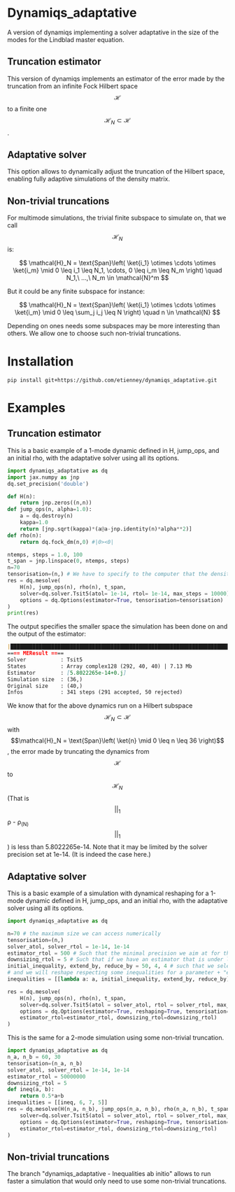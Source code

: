 # Dynamiqs_adaptative
A version of dynamiqs implementing a solver adaptative in the size of the modes for the Lindblad master equation.

## Truncation estimator 

This version of dynamiqs implements an estimator of the error made by the truncation from an infinite Fock Hilbert space $$\mathcal{H}$$ to a finite one $$\mathcal{H}_N \subset \mathcal{H}$$.

## Adaptative solver

This option allows to dynamically adjust the truncation of the Hilbert space, enabling fully adaptive simulations of the density matrix.

## Non-trivial truncations

For multimode simulations, the trivial finite subspace to simulate on, that we call $$\mathcal{H}_N$$ is:

$$ \mathcal{H}_N = \text{Span}\left( \ket{i_1} \otimes \cdots \otimes \ket{i_m} \mid 0 \leq i_1 \leq N_1, \cdots, 0 \leq i_m \leq N_m \right) \quad  N_1,\ ...,\ N_m \in \mathcal{N}^m $$

But it could be any finite subspace for instance:

$$ \mathcal{H}_N = \text{Span}\left(  \ket{i_1} \otimes \cdots \otimes \ket{i_m} \mid 0 \leq \sum_j i_j \leq N \right) \quad  n \in \mathcal{N} $$

Depending on ones needs some subspaces may be more interesting than others. We allow one to choose such non-trivial truncations. 
<!-- $$ \mathcal{H}_N = \text{Span}\{ \ket{i_1} \otimes \cdots \otimes \ket{i_m} \mid 0 \leq \sum_{j=0}^{m} i_j \leq N \} $$ -->

# Installation 

```shell
pip install git+https://github.com/etienney/dynamiqs_adaptative.git
```


# Examples

## Truncation estimator 

This is a basic example of a 1-mode dynamic defined in H, jump_ops, and an initial rho, with the adaptative solver using all its options.
```python
import dynamiqs_adaptative as dq
import jax.numpy as jnp
dq.set_precision('double') 

def H(n):
    return jnp.zeros((n,n))
def jump_ops(n, alpha=1.0):
    a = dq.destroy(n)
    kappa=1.0
    return [jnp.sqrt(kappa)*(a@a-jnp.identity(n)*alpha**2)]
def rho(n):
    return dq.fock_dm(n,0) #|0><0|

ntemps, steps = 1.0, 100
t_span = jnp.linspace(0, ntemps, steps)
n=70 
tensorisation=(n,) # We have to specify to the computer that the density matrix is defined as 1-mode of size n
res = dq.mesolve(
    H(n), jump_ops(n), rho(n), t_span,
    solver=dq.solver.Tsit5(atol= 1e-14, rtol= 1e-14, max_steps = 10000),
    options = dq.Options(estimator=True, tensorisation=tensorisation)
)
print(res)
```

The output specifies the smaller space the simulation has been done on and the output of the estimator:
```Markdown
|███████████████████████████████████████████████████████████████████████████████████████████████| 100.0% ◆ elapsed 366.38ms ◆ remaining 0.00ms
==== MEResult ====
Solver           : Tsit5
States           : Array complex128 (292, 40, 40) | 7.13 Mb
Estimator        : [5.8022265e-14+0.j]
Simulation size  : (36,)
Original size    : (40,)
Infos            : 341 steps (291 accepted, 50 rejected)
```
We know that for the above dynamics run on a Hilbert subspace $$\mathcal{H}_N \subset \mathcal{H}$$ with $$\mathcal{H}_N = \text{Span}\left( \ket{n} \mid 0 \leq n \leq 36 \right)$$, the error made by truncating the dynamics from $$\mathcal{H}$$ to $$\mathcal{H}_N$$ (That is $$||_1$$ρ - ρ<sub>(N)</sub> $$||_1$$) is less than 5.8022265e-14. Note that it may be limited by the solver precision set at 1e-14. (It is indeed the case here.)

## Adaptative solver

This is a basic example of a simulation with dynamical reshaping for a 1-mode dynamic defined in H, jump_ops, and an initial rho, with the adaptative solver using all its options.
```python
import dynamiqs_adaptative as dq

n=70 # the maximum size we can access numerically
tensorisation=(n,)
solver_atol, solver_rtol = 1e-14, 1e-14
estimator_rtol = 500 # Such that the minimal precision we aim at for the estimator is limit = 500*(solver_atol + solver_rtol)*t/(total_time)
downsizing_rtol = 5 # Such that if we have an estimator that is under limit/5 we reduce the size of our objects to win computation time
initial_inequality, extend_by, reduce_by = 50, 4, 4 # such that we select some initial states respecting the inequalities set in the first parameters among the variable "inequalities" (next line) for the parameter initial_inequality,
# and we will reshape respecting some inequalities for a parameter + "extend_by" while extending or the parameter - "reduce_by" while downsizing
inequalities = [[lambda a: a, initial_inequality, extend_by, reduce_by]] # a list of some inequalities set as [the inequality as a lambda function, the initial parameter for those inequalites, by how much we extend the parameter that control via the inequality the states we look at, by how much we reduce it]

res = dq.mesolve(
    H(n), jump_ops(n), rho(n), t_span, 
    solver=dq.solver.Tsit5(atol = solver_atol, rtol = solver_rtol, max_steps=10000), 
    options = dq.Options(estimator=True, reshaping=True, tensorisation=tensorisation, inequalities=inequalities,
    estimator_rtol=estimator_rtol, downsizing_rtol=downsizing_rtol)
)
```

This is the same for a 2-mode simulation using some non-trivial truncation.
```python
import dynamiqs_adaptative as dq
n_a, n_b = 60, 30
tensorisation=(n_a, n_b)
solver_atol, solver_rtol = 1e-14, 1e-14
estimator_rtol = 50000000
downsizing_rtol = 5
def ineq(a, b):
    return 0.5*a+b
inequalities = [[ineq, 6, 7, 5]]
res = dq.mesolve(H(n_a, n_b), jump_ops(n_a, n_b), rho(n_a, n_b), t_span, 
    solver=dq.solver.Tsit5(atol = solver_atol, rtol = solver_rtol, max_steps=3000), 
    options = dq.Options(estimator=True, reshaping=True, tensorisation=tensorisation, inequalities=inequalities,
    estimator_rtol=estimator_rtol, downsizing_rtol=downsizing_rtol)
)
```

## Non-trivial truncations

The branch "dynamiqs_adaptative - Inequalities ab initio" allows to run faster a simulation that would only need to use some non-trivial truncations.
